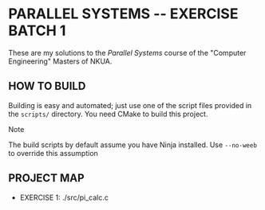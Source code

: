 # PARALLEL SYSTEMS -- EXERCISE BATCH 1

These are my solutions to the *Parallel Systems* course of the "Computer Engineering" Masters of NKUA.

## HOW TO BUILD
Building is easy and automated; just use one of the script files provided in the `scripts/` directory. You need CMake to build this project.

>[!NOTE]
> The build scripts by default assume you have Ninja installed. Use `--no-weeb` to override this assumption

## PROJECT MAP
- EXERCISE 1: ./src/pi_calc.c